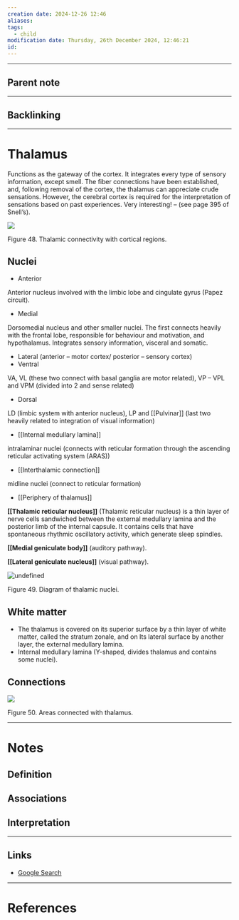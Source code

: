 ```yaml
---
creation date: 2024-12-26 12:46
aliases: 
tags:
  - child
modification date: Thursday, 26th December 2024, 12:46:21
id:
---
```

---

## Parent note
---
## Backlinking


---
# Thalamus

Functions as the gateway of the cortex. It integrates every type of sensory information, except smell. The fiber connections have been established, and, following removal of the cortex, the thalamus can appreciate crude sensations. However, the cerebral cortex is required for the interpretation of sensations based on past experiences. Very interesting! – (see page 395 of Snell’s).

![](<2 - Source Material/Masters/attachments/Attachment 36.png>)

Figure 48. Thalamic connectivity with cortical regions.

## Nuclei

- Anterior

Anterior nucleus involved with the limbic lobe and cingulate gyrus (Papez circuit).

- Medial

Dorsomedial nucleus and other smaller nuclei. The first connects heavily with the frontal lobe, responsible for behaviour and motivation, and hypothalamus. Integrates sensory information, visceral and somatic.

- Lateral (anterior – motor cortex/ posterior – sensory cortex)
- Ventral

VA, VL (these two connect with basal ganglia are motor related), VP – VPL and VPM (divided into 2 and sense related)

- Dorsal

LD (limbic system with anterior nucleus), LP and [[Pulvinar]] (last two heavily related to integration of visual information)

- [[Internal medullary lamina]]

intralaminar nuclei (connects with reticular formation through the ascending reticular activating system (ARAS))

- [[Interthalamic connection]]

midline nuclei (connect to reticular formation)

- [[Periphery of thalamus]]

**[[Thalamic reticular nucleus]]** (Thalamic reticular nucleus) is a thin layer of nerve cells sandwiched between the external medullary lamina and the posterior limb of the internal capsule. It contains cells that have spontaneous rhythmic oscillatory activity, which generate sleep spindles.

**[[Medial geniculate body]]** (auditory pathway).

**[[Lateral geniculate nucleus]]** (visual pathway).

![undefined](<2 - Source Material/Masters/attachments/undefined.gif>)

Figure 49. Diagram of thalamic nuclei.

## White matter

- The thalamus is covered on its superior surface by a thin layer of white matter, called the stratum zonale, and on Its lateral surface by another layer, the external medullary lamina.
- Internal medullary lamina (Y-shaped, divides thalamus and contains some nuclei).

## Connections

![](<2 - Source Material/Masters/attachments/Attachment 37.png>)

Figure 50. Areas connected with thalamus.

---
# Notes

## Definition

## Associations

## Interpretation

---
## Links
- [Google Search](https://www.google.com/search?q=Thalamus)

---
# References
